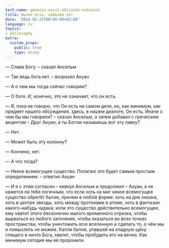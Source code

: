 ```yaml
---
tech_name: genesis-exist-oblivion-notexist
title: Бытие есть, небытия нет
date: '2024-03-25T00:00:00+03:00'
language: ru
topics:
- philosophy
extra:
  custom_props:
    public: true
    type: essay
---
```


— Слава Богу. – сказал Ансельм

— Так ведь бога нет. – возразил Акуан

— А о чем мы тогда сейчас говорим?

— О боге. И, конечно, это не означает, что он есть.

— Я, пока не говорю, что Он есть на самом деле, но, как минимум, как предмет нашего обсуждения, здесь, в нашем диалоге, Он есть. Иначе о чем бы мы говорили? – сказал Ансельм, а затем добавил с греческим акцентом – Друг Акуан, а ты Богом называешь вот эту лавку?

— Нет.

— Может быть эту колонну? 

— Кончено, нет.

— А что тогда?

— Некое всемогущее существо. Полагаю это будет самым простым определением. – ответил Акуан

— И я с этим согласен – кивнул Ансельм и продолжил – Акуан, а не кажется ли тебе логичным, что если хоть на миг некое всемогущее существо обретёт бытие, причем в любой форме: хоть на дне океана, хоть в центре звезды, хоть между протонами в атоме, хоть в фантазии какого-нибудь чудака; коли это существо действительно всемогущее, ему хватит этого бесконечно малого временного отрезка, чтобы вырваться из любого заточения, чтобы оказаться во всех точках пространства, чтобы уничтожить всю вселенную и сделать то, о чём мы и помыслить не можем. Капли бытия, упавшей на хладную щёку спящего в ничто Бога, хватит, чтобы пробудить его на вечно. Как минимум сегодня мы её проронили.
